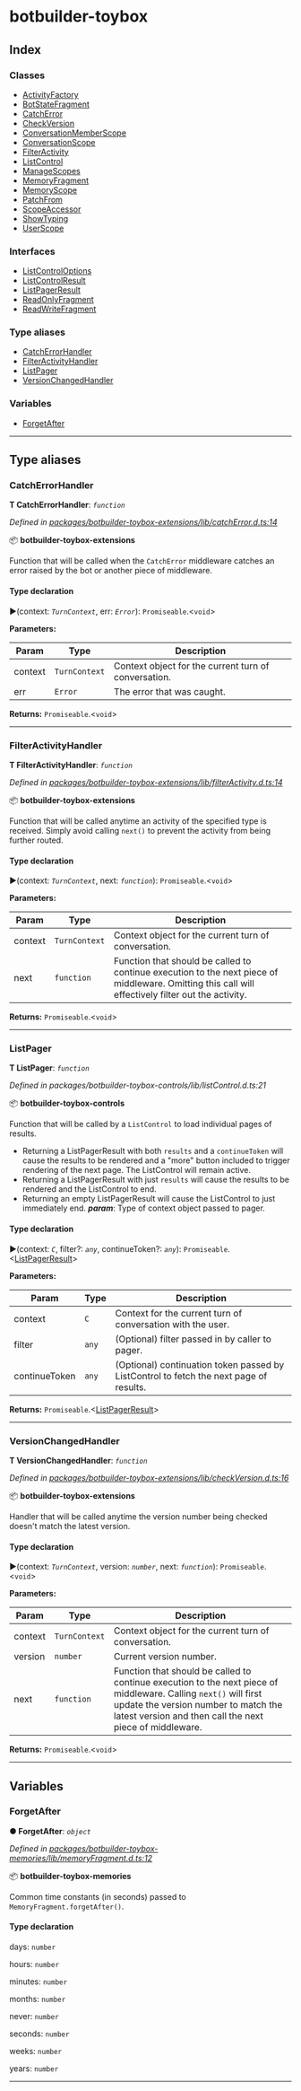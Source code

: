 


#  botbuilder-toybox


## Index

### Classes

* [ActivityFactory](classes/botbuilder_toybox.activityfactory.md)
* [BotStateFragment](classes/botbuilder_toybox.botstatefragment.md)
* [CatchError](classes/botbuilder_toybox.catcherror.md)
* [CheckVersion](classes/botbuilder_toybox.checkversion.md)
* [ConversationMemberScope](classes/botbuilder_toybox.conversationmemberscope.md)
* [ConversationScope](classes/botbuilder_toybox.conversationscope.md)
* [FilterActivity](classes/botbuilder_toybox.filteractivity.md)
* [ListControl](classes/botbuilder_toybox.listcontrol.md)
* [ManageScopes](classes/botbuilder_toybox.managescopes.md)
* [MemoryFragment](classes/botbuilder_toybox.memoryfragment.md)
* [MemoryScope](classes/botbuilder_toybox.memoryscope.md)
* [PatchFrom](classes/botbuilder_toybox.patchfrom.md)
* [ScopeAccessor](classes/botbuilder_toybox.scopeaccessor.md)
* [ShowTyping](classes/botbuilder_toybox.showtyping.md)
* [UserScope](classes/botbuilder_toybox.userscope.md)


### Interfaces

* [ListControlOptions](interfaces/botbuilder_toybox.listcontroloptions.md)
* [ListControlResult](interfaces/botbuilder_toybox.listcontrolresult.md)
* [ListPagerResult](interfaces/botbuilder_toybox.listpagerresult.md)
* [ReadOnlyFragment](interfaces/botbuilder_toybox.readonlyfragment.md)
* [ReadWriteFragment](interfaces/botbuilder_toybox.readwritefragment.md)


### Type aliases

* [CatchErrorHandler](#catcherrorhandler)
* [FilterActivityHandler](#filteractivityhandler)
* [ListPager](#listpager)
* [VersionChangedHandler](#versionchangedhandler)


### Variables

* [ForgetAfter](#forgetafter)



---
## Type aliases
<a id="catcherrorhandler"></a>

###  CatchErrorHandler

**Τ CatchErrorHandler**:  *`function`* 

*Defined in [packages/botbuilder-toybox-extensions/lib/catchError.d.ts:14](https://github.com/Stevenic/botbuilder-toybox/blob/c5d0e84/packages/botbuilder-toybox-extensions/lib/catchError.d.ts#L14)*



:package: **botbuilder-toybox-extensions**

Function that will be called when the `CatchError` middleware catches an error raised by the bot or another piece of middleware.

#### Type declaration
►(context: *`TurnContext`*, err: *`Error`*): `Promiseable`.<`void`>



**Parameters:**

| Param | Type | Description |
| ------ | ------ | ------ |
| context | `TurnContext`   |  Context object for the current turn of conversation. |
| err | `Error`   |  The error that was caught. |





**Returns:** `Promiseable`.<`void`>






___

<a id="filteractivityhandler"></a>

###  FilterActivityHandler

**Τ FilterActivityHandler**:  *`function`* 

*Defined in [packages/botbuilder-toybox-extensions/lib/filterActivity.d.ts:14](https://github.com/Stevenic/botbuilder-toybox/blob/c5d0e84/packages/botbuilder-toybox-extensions/lib/filterActivity.d.ts#L14)*



:package: **botbuilder-toybox-extensions**

Function that will be called anytime an activity of the specified type is received. Simply avoid calling `next()` to prevent the activity from being further routed.

#### Type declaration
►(context: *`TurnContext`*, next: *`function`*): `Promiseable`.<`void`>



**Parameters:**

| Param | Type | Description |
| ------ | ------ | ------ |
| context | `TurnContext`   |  Context object for the current turn of conversation. |
| next | `function`   |  Function that should be called to continue execution to the next piece of middleware. Omitting this call will effectively filter out the activity. |





**Returns:** `Promiseable`.<`void`>






___

<a id="listpager"></a>

###  ListPager

**Τ ListPager**:  *`function`* 

*Defined in packages/botbuilder-toybox-controls/lib/listControl.d.ts:21*



:package: **botbuilder-toybox-controls**

Function that will be called by a `ListControl` to load individual pages of results.

*   Returning a ListPagerResult with both `results` and a `continueToken` will cause the results to be rendered and a "more" button included to trigger rendering of the next page. The ListControl will remain active.
*   Returning a ListPagerResult with just `results` will cause the results to be rendered and the ListControl to end.
*   Returning an empty ListPagerResult will cause the ListControl to just immediately end.
*__param__*: Type of context object passed to pager.


#### Type declaration
►(context: *`C`*, filter?: *`any`*, continueToken?: *`any`*): `Promiseable`.<[ListPagerResult](interfaces/botbuilder_toybox.listpagerresult.md)>



**Parameters:**

| Param | Type | Description |
| ------ | ------ | ------ |
| context | `C`   |  Context for the current turn of conversation with the user. |
| filter | `any`   |  (Optional) filter passed in by caller to pager. |
| continueToken | `any`   |  (Optional) continuation token passed by ListControl to fetch the next page of results. |





**Returns:** `Promiseable`.<[ListPagerResult](interfaces/botbuilder_toybox.listpagerresult.md)>






___

<a id="versionchangedhandler"></a>

###  VersionChangedHandler

**Τ VersionChangedHandler**:  *`function`* 

*Defined in [packages/botbuilder-toybox-extensions/lib/checkVersion.d.ts:16](https://github.com/Stevenic/botbuilder-toybox/blob/c5d0e84/packages/botbuilder-toybox-extensions/lib/checkVersion.d.ts#L16)*



:package: **botbuilder-toybox-extensions**

Handler that will be called anytime the version number being checked doesn't match the latest version.

#### Type declaration
►(context: *`TurnContext`*, version: *`number`*, next: *`function`*): `Promiseable`.<`void`>



**Parameters:**

| Param | Type | Description |
| ------ | ------ | ------ |
| context | `TurnContext`   |  Context object for the current turn of conversation. |
| version | `number`   |  Current version number. |
| next | `function`   |  Function that should be called to continue execution to the next piece of middleware. Calling `next()` will first update the version number to match the latest version and then call the next piece of middleware. |





**Returns:** `Promiseable`.<`void`>






___


## Variables
<a id="forgetafter"></a>

###  ForgetAfter

**●  ForgetAfter**:  *`object`* 

*Defined in [packages/botbuilder-toybox-memories/lib/memoryFragment.d.ts:12](https://github.com/Stevenic/botbuilder-toybox/blob/c5d0e84/packages/botbuilder-toybox-memories/lib/memoryFragment.d.ts#L12)*



:package: **botbuilder-toybox-memories**

Common time constants (in seconds) passed to `MemoryFragment.forgetAfter()`.

#### Type declaration




 days: `number`






 hours: `number`






 minutes: `number`






 months: `number`






 never: `number`






 seconds: `number`






 weeks: `number`






 years: `number`







___


